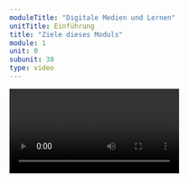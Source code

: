 ```yaml
---
moduleTitle: "Digitale Medien und Lernen"
unitTitle: Einführung
title: "Ziele dieses Moduls"
module: 1
unit: 0
subunit: 30
type: video
---
```


<video name="http://www.dadaabstories.org/media/market.mp4"></video>
<!-- <iframe width="1280" height="720" src="https://www.youtube.com/embed/XdwTpwV3qac" frameborder="0" allow="accelerometer; autoplay; encrypted-media; gyroscope; picture-in-picture" allowfullscreen></iframe> -->

<!-- asfdlkajdsfölkjdsafölkj -->